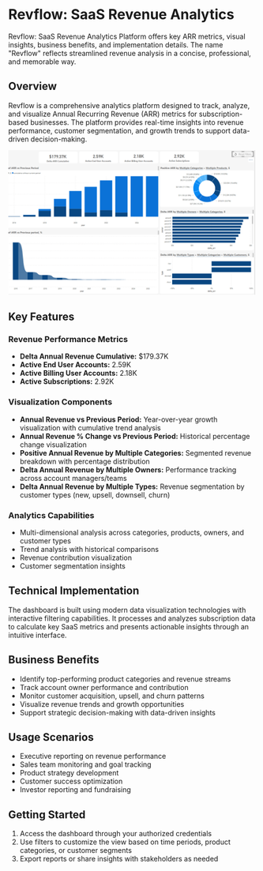 # Revflow: SaaS Revenue Analytics
Revflow: SaaS Revenue Analytics Platform offers key ARR metrics, visual insights, business benefits, and implementation details. The name "Revflow" reflects streamlined revenue analysis in a concise, professional, and memorable way.

## Overview
Revflow is a comprehensive analytics platform designed to track, analyze, and visualize Annual Recurring Revenue (ARR) metrics for subscription-based businesses. The platform provides real-time insights into revenue performance, customer segmentation, and growth trends to support data-driven decision-making.

<img src="IMG-1.png" width="500" alt="Dashboard SS">

## Key Features

### Revenue Performance Metrics
- **Delta Annual Revenue  Cumulative:** $179.37K
- **Active End User Accounts:** 2.59K
- **Active Billing User Accounts:** 2.18K
- **Active Subscriptions:** 2.92K

### Visualization Components
- **Annual Revenue vs Previous Period:** Year-over-year growth visualization with cumulative trend analysis
- **Annual Revenue % Change vs Previous Period:** Historical percentage change visualization
- **Positive Annual Revenue by Multiple Categories:** Segmented revenue breakdown with percentage distribution
- **Delta Annual Revenue by Multiple Owners:** Performance tracking across account managers/teams
- **Delta Annual Revenue by Multiple Types:** Revenue segmentation by customer types (new, upsell, downsell, churn)

### Analytics Capabilities
- Multi-dimensional analysis across categories, products, owners, and customer types
- Trend analysis with historical comparisons
- Revenue contribution visualization
- Customer segmentation insights

## Technical Implementation
The dashboard is built using modern data visualization technologies with interactive filtering capabilities. It processes and analyzes subscription data to calculate key SaaS metrics and presents actionable insights through an intuitive interface.

## Business Benefits
- Identify top-performing product categories and revenue streams
- Track account owner performance and contribution
- Monitor customer acquisition, upsell, and churn patterns
- Visualize revenue trends and growth opportunities
- Support strategic decision-making with data-driven insights

## Usage Scenarios
- Executive reporting on revenue performance
- Sales team monitoring and goal tracking
- Product strategy development
- Customer success optimization
- Investor reporting and fundraising

## Getting Started
1. Access the dashboard through your authorized credentials
2. Use filters to customize the view based on time periods, product categories, or customer segments
3. Export reports or share insights with stakeholders as needed
